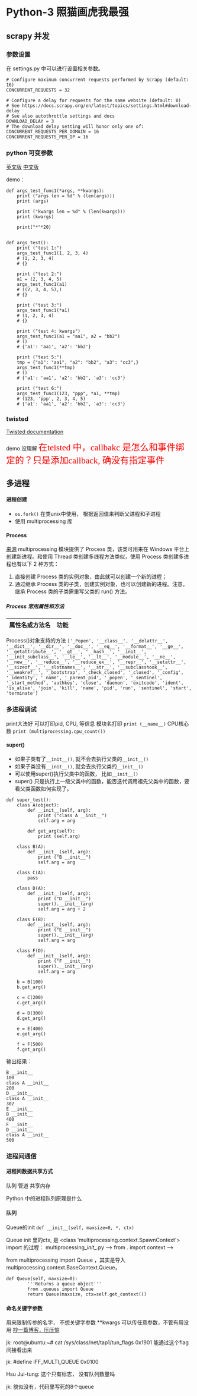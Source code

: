 # Python-3 照猫画虎我最强

## scrapy 并发
### 参数设置
在 settings.py 中可以进行设置相关参数。
```
# Configure maximum concurrent requests performed by Scrapy (default: 16)
CONCURRENT_REQUESTS = 32

# Configure a delay for requests for the same website (default: 0)
# See https://docs.scrapy.org/en/latest/topics/settings.html#download-delay
# See also autothrottle settings and docs
DOWNLOAD_DELAY = 3
# The download delay setting will honor only one of:
CONCURRENT_REQUESTS_PER_DOMAIN = 16
CONCURRENT_REQUESTS_PER_IP = 16
```

### python 可变参数
[英文版](https://book.pythontips.com/en/latest/args_and_kwargs.html)
[中文版](https://docs.pythontab.com/interpy/args_kwargs/Usage_args/)

demo：
```
def args_test_func1(*args, **kwargs):
    print ("args len = %d" % (len(args)))
    print (args)
    
    print ("kwargs len = %d" % (len(kwargs)))
    print (kwargs)
    
    print("*"*20)
    

def args_test():
    print ("test 1:")
    args_test_func1(1, 2, 3, 4)
    # (1, 2, 3, 4)
    # {}
    
    print ("test 2:")
    a1 = (2, 3, 4, 5)
    args_test_func1(a1)
    # ((2, 3, 4, 5),)
    # {}
    
    print ("test 3:")
    args_test_func1(*a1)
    # (1, 2, 3, 4)
    # {}
    
    print ("test 4: kwargs")
    args_test_func1(a1 = "aa1", a2 = "bb2")
    # ()
    # {'a1': 'aa1', 'a2': 'bb2'}
    
    print ("test 5:")
    tmp = {"a1": "aa1", "a2": "bb2", "a3": "cc3",}
    args_test_func1(**tmp)
    # ()
    # {'a1': 'aa1', 'a2': 'bb2', 'a3': 'cc3'}
    
    print ("test 6:")
    args_test_func1(123, "ppp", *a1, **tmp)
    # (123, 'ppp', 2, 3, 4, 5)
    # {'a1': 'aa1', 'a2': 'bb2', 'a3': 'cc3'}
```


###  twisted
[Twisted documentation](https://twistedmatrix.com/documents/current/)

demo 没理解
<font color=#ff0000 size=5 face="黑体">在teisted 中，callbakc 是怎么和事件绑定的？只是添加callback, 确没有指定事件 </font>

## 多进程

#### 进程创建
* `os.fork()` 在类unix中使用， 根据返回值来判断父进程和子进程
* 使用 multiprocessing 库

#### Process
[来源](http://c.biancheng.net/view/2632.html)
multiprocessing 模块提供了 Process 类，该类可用来在 Windows 平台上创建新进程。和使用 Thread 类创建多线程方法类似，使用 Process 类创建多进程也有以下 2 种方式：
1. 直接创建 Process 类的实例对象，由此就可以创建一个新的进程；
2. 通过继承 Process 类的子类，创建实例对象，也可以创建新的进程。注意，继承 Process 类的子类需重写父类的 run() 方法。

##### Process 常用属性和方法
|属性名或方法名|功能|
|-|-|


Process()对象支持的方法 `['_Popen', '__class__', '__delattr__', '__dict__', '__dir__', '__doc__', '__eq__', '__format__', '__ge__', '__getattribute__', '__gt__', '__hash__', '__init__', '__init_subclass__', '__le__', '__lt__', '__module__', '__ne__', '__new__', '__reduce__', '__reduce_ex__', '__repr__', '__setattr__', '__sizeof__', '__slotnames__', '__str__', '__subclasshook__', '__weakref__', '_bootstrap', '_check_closed', '_closed', '_config', '_identity', '_name', '_parent_pid', '_popen', '_sentinel', '_start_method', 'authkey', 'close', 'daemon', 'exitcode', 'ident', 'is_alive', 'join', 'kill', 'name', 'pid', 'run', 'sentinel', 'start', 'terminate']`

### 多进程调试
print大法好
可以打印pid, CPU, 等信息
模块名打印 `print (__name__)`
CPU核心数 `print (multiprocessing.cpu_count())`

#### super()
* 如果子类有了`__init__()`, 就不会去执行父类的`__init__()`
* 如果子类没有`__init__()`, 就会去执行父类的`__init__()`
* 可以使用super()执行父类中的函数， 比如`__init__()`
* super() 只是执行上一级父类中的函数，能否迭代调用祖先父类中的函数，要看父类函数如何实现了。

```
def super_test():
    class A(object):
        def __init__(self, arg):
            print ("class A __init__")
            self.arg = arg

        def get_arg(self):
            print (self.arg)

    class B(A):
        def __init__(self, arg):
            print ("B __init__")
            self.arg = arg

    class C(A):
        pass

    class D(A):
        def __init__(self, arg):
            print ("D __init__")
            super().__init__(arg)
            self.arg = arg + 2

    class E(B):
        def __init__(self, arg):
            print ("E __init__")
            super().__init__(arg)
            self.arg = arg

    class F(D):
        def __init__(self, arg):
            print ("F __init__")
            super().__init__(arg)
            self.arg = arg

    b = B(100)
    b.get_arg()

    c = C(200)
    c.get_arg()

    d = D(300)
    d.get_arg()

    e = E(400)
    e.get_arg()

    f = F(500)
    f.get_arg()
```
输出结果：
```
B __init__
100
class A __init__
200
D __init__
class A __init__
302
E __init__
B __init__
400
F __init__
D __init__
class A __init__
500
```

### 进程间通信

#### 进程间数据共享方式

队列
管道
共享内存

Python 中的进程队列原理是什么

#### 队列
Queue的init
`def __init__(self, maxsize=0, *, ctx)`

Queue  init  里的ctx,  是 <class 'multiprocessing.context.SpawnContext'>
import 的过程：  multiprocessing\__init__.py  -->  from . import context  -->

from multiprocessing import Queue  ，其实是导入 multiprocessing.context.BaseContext.Queue，   
```
def Queue(self, maxsize=0):
        '''Returns a queue object'''
        from .queues import Queue
        return Queue(maxsize, ctx=self.get_context())
```
#### 命名关键字参数
用来限制传参的名字， 不想关键字参数 **kwargs 可以传任意参数，不管有用没用
[抄一篇博客，压压惊](https://www.cnblogs.com/wkkkkk/p/5731947.html)



jk:
root@ubuntu:~# cat /sys/class/net/tap1/tun_flags
0x1901 能通过这个flag间接看出来

jk:
#define IFF_MULTI_QUEUE 0x0100

Hsu Jui-tung:
这个只有标志， 没有队列数量吗

jk:
貌似没有，代码里写死的8个queue

